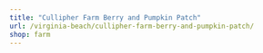 ```yaml
---
title: "Cullipher Farm Berry and Pumpkin Patch"
url: /virginia-beach/cullipher-farm-berry-and-pumpkin-patch/
shop: farm
---
```

